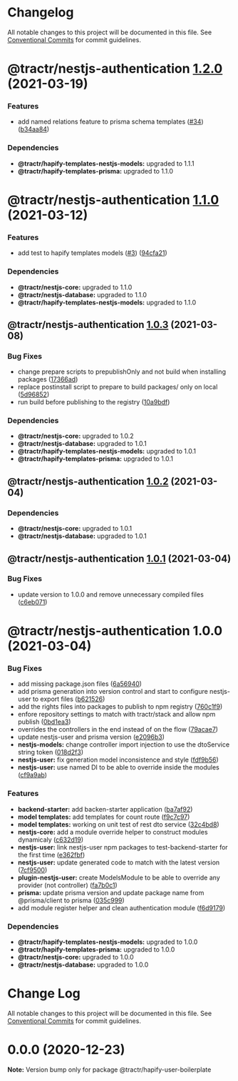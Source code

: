 # Changelog

All notable changes to this project will be documented in this file. See
[Conventional Commits](https://conventionalcommits.org) for commit guidelines.

# @tractr/nestjs-authentication [1.2.0](https://github.com/tractr/stack/compare/@tractr/nestjs-authentication@1.1.0...@tractr/nestjs-authentication@1.2.0) (2021-03-19)


### Features

* add named relations feature to prisma schema templates ([#34](https://github.com/tractr/stack/issues/34)) ([b34aa84](https://github.com/tractr/stack/commit/b34aa8470bd9bce41795776ef6c963399d8c7df7))





### Dependencies

* **@tractr/hapify-templates-nestjs-models:** upgraded to 1.1.1
* **@tractr/hapify-templates-prisma:** upgraded to 1.1.0

# @tractr/nestjs-authentication [1.1.0](https://github.com/tractr/stack/compare/@tractr/nestjs-authentication@1.0.3...@tractr/nestjs-authentication@1.1.0) (2021-03-12)


### Features

* add test to hapify templates models ([#3](https://github.com/tractr/stack/issues/3)) ([94cfa21](https://github.com/tractr/stack/commit/94cfa21e3b19770da715d48f86ec37462cb01d49))





### Dependencies

* **@tractr/nestjs-core:** upgraded to 1.1.0
* **@tractr/nestjs-database:** upgraded to 1.1.0
* **@tractr/hapify-templates-nestjs-models:** upgraded to 1.1.0

## @tractr/nestjs-authentication [1.0.3](https://github.com/tractr/stack/compare/@tractr/nestjs-authentication@1.0.2...@tractr/nestjs-authentication@1.0.3) (2021-03-08)


### Bug Fixes

* change prepare scripts to prepublishOnly and not build when installing packages ([17366ad](https://github.com/tractr/stack/commit/17366ada324f19b5a853a96a01f42996a43385b8))
* replace postinstall script to prepare to build packages/ only on local ([5d96852](https://github.com/tractr/stack/commit/5d96852f2e753c78c62248c3f9846e6e0e94c07c))
* run build before publishing to the registry ([10a9bdf](https://github.com/tractr/stack/commit/10a9bdfd24d481071e384fe26e81755bc30a187c))





### Dependencies

* **@tractr/nestjs-core:** upgraded to 1.0.2
* **@tractr/nestjs-database:** upgraded to 1.0.1
* **@tractr/hapify-templates-nestjs-models:** upgraded to 1.0.1
* **@tractr/hapify-templates-prisma:** upgraded to 1.0.1

## @tractr/nestjs-authentication [1.0.2](https://github.com/tractr/stack/compare/@tractr/nestjs-authentication@1.0.1...@tractr/nestjs-authentication@1.0.2) (2021-03-04)





### Dependencies

* **@tractr/nestjs-core:** upgraded to 1.0.1
* **@tractr/nestjs-database:** upgraded to 1.0.1

## @tractr/nestjs-authentication [1.0.1](https://github.com/tractr/stack/compare/@tractr/nestjs-authentication@1.0.0...@tractr/nestjs-authentication@1.0.1) (2021-03-04)


### Bug Fixes

* update version to 1.0.0 and remove unnecessary compiled files ([c6eb071](https://github.com/tractr/stack/commit/c6eb07133d9db4094795339bafb8feac61da7e89))

# @tractr/nestjs-authentication 1.0.0 (2021-03-04)


### Bug Fixes

* add missing package.json files ([6a56940](https://github.com/tractr/stack/commit/6a5694048f50c02de3a950d887d94ee2ebc6c1ec))
* add prisma generation into version control and start to configure nestjs-user to export files ([b621526](https://github.com/tractr/stack/commit/b621526e2a9c7dc5ed5f0a88c8cabffb636c17f7))
* add the rights files into packages to publish to npm registry ([760c1f9](https://github.com/tractr/stack/commit/760c1f98da944f39f821c7d4e30847e229bba44d))
* enfore repository settings to match with tractr/stack and allow npm publish ([0bd1ea3](https://github.com/tractr/stack/commit/0bd1ea38f5c1fc5f88e5611b214de8418bd59bdc))
* overrides the controllers in the end instead of on the flow ([79acae7](https://github.com/tractr/stack/commit/79acae79cfd8dff632ba686d15eb8c4e5c62669d))
* update nestjs-user and prisma version ([e2096b3](https://github.com/tractr/stack/commit/e2096b3a58c7132ba2132b4c267689c9d9694d7d))
* **nestjs-models:** change controller import injection to use the dtoService string token ([018d2f3](https://github.com/tractr/stack/commit/018d2f3019832dace8b714a0b7b38f97ebf99270))
* **nestjs-user:** fix generation model inconsistence and style ([fdf9b56](https://github.com/tractr/stack/commit/fdf9b56a8755231f51d50f551c03a3baaf377c61))
* **nestjs-user:** use named DI to be able to override inside the modules ([cf9a9ab](https://github.com/tractr/stack/commit/cf9a9abb9e101b9e83107b613d628639f15e9ed0))


### Features

* **backend-starter:** add backen-starter application ([ba7af92](https://github.com/tractr/stack/commit/ba7af928cd5296ac3a3264d0c2be93d25fe6aedd))
* **model templates:** add templates for count route ([f9c7c97](https://github.com/tractr/stack/commit/f9c7c97b9d1b62303fbe58e23cea2669e1434be3))
* **model templates:** working on unit test of rest dto service ([32c4bd8](https://github.com/tractr/stack/commit/32c4bd8624147565419cd8416763569ead397359))
* **nestjs-core:** add a module override helper to construct modules dynamicaly ([c632d19](https://github.com/tractr/stack/commit/c632d19858df21947d280c36ac6660eb87431755))
* **nestjs-user:** link nestjs-user npm packages to test-backend-starter for the first time ([e362fbf](https://github.com/tractr/stack/commit/e362fbf08cf26350ec4b3e4f091c7d8b60dffb5f))
* **nestjs-user:** update generated code to match with the latest version ([7cf9500](https://github.com/tractr/stack/commit/7cf9500caf2427be145663e4016bc1979434589d))
* **plugin-nestjs-user:** create ModelsModule to be able to override any provider (not controller) ([fa7b0c1](https://github.com/tractr/stack/commit/fa7b0c1265b21d811d04691bbad2f73376db328a))
* **prisma:** update prisma version and update package name from @prisma/client to prisma ([035c999](https://github.com/tractr/stack/commit/035c99916729ca200360105094cfcd8d0c4eaf08))
* add module register helper and clean authentication module ([f6d9179](https://github.com/tractr/stack/commit/f6d91799445acf434a86b88f5667070d86333bab))





### Dependencies

* **@tractr/hapify-templates-nestjs-models:** upgraded to 1.0.0
* **@tractr/hapify-templates-prisma:** upgraded to 1.0.0
* **@tractr/nestjs-core:** upgraded to 1.0.0
* **@tractr/nestjs-database:** upgraded to 1.0.0

# Change Log

All notable changes to this project will be documented in this file.
See [Conventional Commits](https://conventionalcommits.org) for commit guidelines.

# 0.0.0 (2020-12-23)

**Note:** Version bump only for package @tractr/hapify-user-boilerplate
